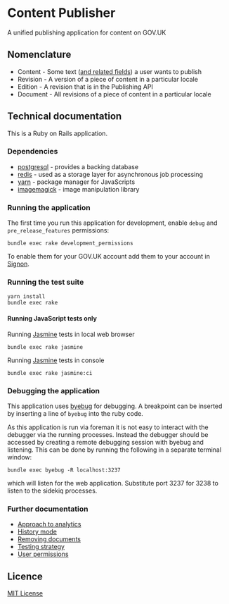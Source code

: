 # Content Publisher

A unified publishing application for content on GOV.UK

## Nomenclature

  * Content - Some text ([and related fields][content-schemas]) a user wants to publish
  * Revision - A version of a piece of content in a particular locale
  * Edition - A revision that is in the Publishing API
  * Document - All revisions of a piece of content in a particular locale

## Technical documentation

This is a Ruby on Rails application.

### Dependencies

- [postgresql][] - provides a backing database
- [redis][] - used as a storage layer for asynchronous job processing
- [yarn][] - package manager for JavaScripts
- [imagemagick][] - image manipulation library

### Running the application

The first time you run this application for development, enable `debug` and `pre_release_features` permissions:

```
bundle exec rake development_permissions
```

To enable them for your GOV.UK account add them to your account in [Signon](https://github.com/alphagov/signon).

### Running the test suite

```
yarn install
bundle exec rake
```

#### Running JavaScript tests only

Running [Jasmine][] tests in local web browser

```
bundle exec rake jasmine
```

Running [Jasmine][] tests in console

```
bundle exec rake jasmine:ci
```

### Debugging the application

This application uses [byebug](https://github.com/deivid-rodriguez/byebug) for
debugging. A breakpoint can be inserted by inserting a line of
`byebug` into the ruby code.

As this application is run via foreman it is not easy to interact with the
debugger via the running processes. Instead the debugger should be accessed
by creating a remote debugging session with byebug and listening. This can be
done by running the following in a separate terminal window:

```
bundle exec byebug -R localhost:3237
```

which will listen for the web application. Substitute port 3237 for 3238 to
listen to the sidekiq processes.

### Further documentation

- [Approach to analytics](docs/approach-to-analytics.md)
- [History mode](docs/history-mode.md)
- [Removing documents](docs/removing-documents.md)
- [Testing strategy](docs/testing-strategy.md)
- [User permissions](docs/user-permissions.md)

## Licence

[MIT License](LICENCE)

[content-schemas]: https://github.com/alphagov/govuk-content-schemas
[postgresql]: https://www.postgresql.org/
[redis]: https://redis.io/
[yarn]: https://yarnpkg.com/
[jasmine]: https://github.com/jasmine/jasmine
[imagemagick]: https://www.imagemagick.org/script/index.php
[whitehall-repo]: https://github.com/alphagov/whitehall
[export-filters]: https://github.com/alphagov/whitehall/blob/master/lib/tasks/export.rake#L153

